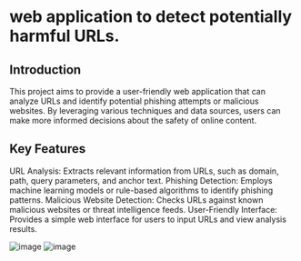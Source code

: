 <h1> web application to detect potentially harmful URLs.</h1>
<h2>Introduction</h2>
<p>This project aims to provide a user-friendly web application that can analyze URLs and identify potential phishing attempts or malicious websites. By leveraging various techniques and data sources, users can make more informed decisions about the safety of online content.
</p>
<h2>Key Features</h2>
<p>
URL Analysis: Extracts relevant information from URLs, such as domain, path, query parameters, and anchor text.
Phishing Detection: Employs machine learning models or rule-based algorithms to identify phishing patterns.
Malicious Website Detection: Checks URLs against known malicious websites or threat intelligence feeds.
User-Friendly Interface: Provides a simple web interface for users to input URLs and view analysis results.</p>

![image](https://github.com/user-attachments/assets/71479fd6-eb59-4d03-b227-f7a34a1223cf)
![image](https://github.com/user-attachments/assets/a189eac2-c43c-4df3-af93-a2dd9b2edae9)

